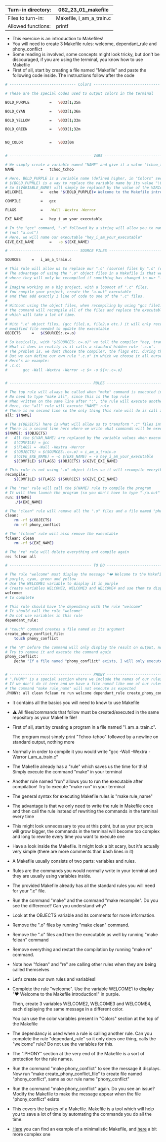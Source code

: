 Turn-in directory: | 062_23_01_makefile|
-------------|-------------|
Files to turn-in: | Makefile, i_am_a_train.c |
Allowed functions: | printf

* This exercice is an introduction to Makefiles!
* You will need to create 3 Makefile rules: welcome, dependant_rule and phony_conflict
* Some reading is involved, some concepts might look tricky, but don't be discouraged, if you are using the terminal, you know how to use Makefile
* First of all, start by creating a file named "Makefile" and paste the following code inside. The instructions follow after the code
``` Bash
# ------------------------------ Colors ------------------------------

# These are the special codes used to output colors in the terminal

BOLD_PURPLE			=	\033[1;35m

BOLD_CYAN			=	\033[1;36m

BOLD_YELLOW			=	\033[1;33m

BOLD_GREEN			=	\033[1;32m


NO_COLOR			=	\033[0m


# ------------------------------------- VARS ----------------------------------

# We simply create a variable named "NAME" and give it a value "tchoo_tchoo"
NAME			=	tchoo_tchoo

# Here, BOLD_PURPLE is a variable name (defined higher, in "Colors" section)
# $(BOLD_PUPRLE) is a way to replace the variable name by its value "\033[1;35m"
# So $(VARIABLE_NAME) will simply be replaced by the value of the VARIABLE_NAME when executed
WELCOME1		=	echo "$(BOLD_PURPLE)❤️ Welcome to the Makefile introduction!\n$(NO_COLOR)"

COMPILE			=	gcc

FLAGS			=	-Wall -Wextra -Werror 

EXE_NAME		=	hey_i_am_your_executable

# In the "gcc" command, "-o" followed by a string will allow you to name your executable differently
# (not "a.out")
# Here, we will name our executable "hey_i_am_your_executable"
GIVE_EXE_NAME		=	-o $(EXE_NAME)

# ------------------------------- SOURCE FILES --------------------------------

SOURCES		=	i_am_a_train.c

# This rule will allow us to replace our ".c" (source) files by ".o" (object) files
# The advantage of using the ".o" object files in a Makefile is that we can create a relation
# where they will only be recompiled if something has changed in our ".c" files
# 
# Imagine working on a big project, with a looooot of ".c" files.
# You compile your project, create the "a.out" executable
# and then add exactly 1 line of code to one of the ".c" files.
#
# Without using the object files, when recompiling by using "gcc file1.c file2.c etc."
# the command will recompile all of the files and replace the executable,
# which will take a lot of time.
#
# With ".o" object files, (gcc file1.o, file2.o etc.) it will only recompile this one
# modified file needed to update the executable 
OBJECTS		=	$(SOURCES:.c=.o)

# So basically, with "$(SOURCES:.c=.o)" we tell the compiler "hey, transform my .c files into .o objects"
# What it does in reality is it calls a standard hidden rule '.c.o'.
# The problem is, we dont choose the compiler, the flags etc. during the compilation
# But we can define our own rule ".c.o" in which we choose it all ourselves
# Here's an example:
# .c.o:
#		gcc -Wall -Wextra -Werror -c $< -o ${<:.c=.o}


# ------------------------------------- RULES ---------------------------------

# The top rule will always be called when "make" command is executed in the terminal
# No need to type "make all", since this is the top rule
# When written on the same line after ":", the rule will execute another rule
# Here, the "all" rule will execute "NAME" rule
# There is no second line so the only thing this rule will do is call another rule
all: $(NAME)

# The $(OBJECTS) here is what will allow us to transform ".c" files into ".o" before compiling
# There is a second line here where we write what commands will be executed by the rule
$(NAME): $(OBJECTS)
#	All the $(VAR_NAME) are replaced by the variable values when executed:
#	$(COMPILE) = gcc
#	$(FLAGS) = -Wall -Wextra -Werror
#	$(OBJECTS) = $(SOURCES:.c=.o) = i_am_a_train.o
#	$(GIVE_EXE_NAME) = -o $(EXE_NAME) = -o hey_i_am_your_executable
	$(COMPILE) $(FLAGS) $(OBJECTS) $(GIVE_EXE_NAME)

# This rule is not using ".o" object files so it will recompile everything every time it's called
recompile:
	$(COMPILE) $(FLAGS) $(SOURCES) $(GIVE_EXE_NAME)

# The "run" rule will call the $(NAME) rule to compile the program
# It will then launch the program (so you don't have to type "./a.out" after compilation)
run: $(NAME)
	./$(EXE_NAME)

# The "clean" rule will remove all the ".o" files and a file named "phony_conflict"
clean:
	rm -rf $(OBJECTS)
	rm -rf phony_conflict

# The "fclean" rule will also remove the executable
fclean: clean
	rm -rf $(EXE_NAME)

# The "re" rule will delete everything and compile again
re:	fclean all

# ------------------------------------- TO DO ---------------------------------

# The rule "welcome" must display the message "❤️ Welcome to the Makefile introduction!" in 4 colors:
# purple, cyan, green and yellow
# Use the WELCOME1 variable to display it in purple
# Create variables WELCOME2, WELCOME3 and WELCOME4 and use them to display different colors
welcome:
# to complete

# This rule should have the dependancy with the rule "welcome"
# It should call the rule "welcome"
# Do not use variables in this rule
dependant_rule:

# "touch" command creates a file named as its argument
create_phony_conflict_file:
	touch phony_conflict

# The "@" before the command will only display the result on output, not the command itself
# Try to remove it and execute the command again
phony_conflict:
	@echo "If a file named "phony_conflict" exists, I will only execute if you add \"phony_conflict\" to \".PHONY\" section"


# ------------------------------------- PHONY ---------------------------------
# ".PHONY" is a special section where we include the names of our rules after ".PHONY"
# If we don't do it here and we have a file named like one of our rules,
# the command "make rule_name" will not execute as expected
.PHONY:	all clean fclean re run welcome dependant_rule create_phony_conflict_file

```

* It contains all the basics you will need to know to use Makefile
* ⚠️ All files/commands that follow must be created/executed in the same repository as your Makefile file!
* First of all, start by creating a program in a file named "i_am_a_train.c".

  The program must simply print "Tchoo-tchoo" followed by a newline on standard output, nothing more
  
* Normally in order to compile it you would write "gcc -Wall -Wextra -Werror i_am_a_train.c"
* The Makefile already has a "rule" which saves us the time for this! Simply execute the command "make" in your terminal
* Another rule named "run" allows you to run the executable after compilation! Try to execute "make run" in your terminal
* The general syntax for executing Makefile rules is "make rule_name"
* The advantage is that we only need to write the rule in Makefile once and then call the rule instead of rewriting the commands in the terminal every time
* This might look unnecessary to you at this point, but as your projects will grow bigger, the commands in the terminal will become too complex and long to rewrite every time you want to execute one
* Have a look inside the Makefile. It might look a bit scary, but it's actually very simple (there are more comments than bash lines in it)
* A Makefile usually consists of two parts: variables and rules.
* Rules are the commands you would normally write in your terminal and they are usually using variables inside.
* The provided Makefile already has all the standard rules you will need for your ".c" file.
* Run the command "make" and the command "make recompile". Do you see the difference? Can you understand why?
* Look at the OBJECTS variable and its comments for more information.
* Remove the ".o" files by running "make clean" command.
* Remove the ".o" files and then the executable as well by running "make fclean" command
* Remove everything and restart the compilation by running "make re" command.
* Note how "fclean" and "re" are calling other rules when they are being called themselves
* Let's create our own rules and variables!
* Complete the rule "welcome". Use the variable WELCOME1 to display "❤️ Welcome to the Makefile introduction!" in purple.

	Then, create 3 variables WELCOME2, WELCOME3 and WELCOME4, each displaying the same message in a different color.

	You can use the color variables present in "Colors" section at the top of the Makefile

* The dependancy is used when a rule is calling another rule. Can you complete the rule "dependant_rule" so it only does one thing, calls the "welcome" rule?
	Do not use the variables for this.
* The ".PHONY" section at the very end of the Makefile is a sort of protection for the rule names.
* Run the command "make phony_conflict" to see the message it displays. Now run "make create_phony_conflict_file" to create file named "phony_conflict", same as our rule name "phony_conflict"
* Run the command "make phony_conflict" again. Do you see an issue? Modify the Makefile to make the message appear when the file "phony_conflict" exists
* This covers the basics of a Makefile. Makefile is a tool which will help you to save a lot of time by automating the commands you do all the time.
* [Here](https://github.com/Ysoroko/ft_printf/blob/master/Makefile) you can find an example of a minimalistic Makefile, and [here](https://github.com/Ysoroko/Minishell/blob/master/Makefile) a bit more complex one
